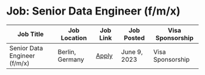 # Job: Senior Data Engineer (f/m/x)

| Job Title | Job Location | Job Link | Job Posted | Visa Sponsorship |
| --- | --- | --- | --- | --- |
| Senior Data Engineer (f/m/x) | Berlin, Germany | [Apply](https://careers.hellofresh.com/global/en/job/HELLGLOBAL5100839EXTERNALENGLOBAL/Senior-Data-Engineer-f-m-x) | June 9, 2023 | Visa Sponsorship |
